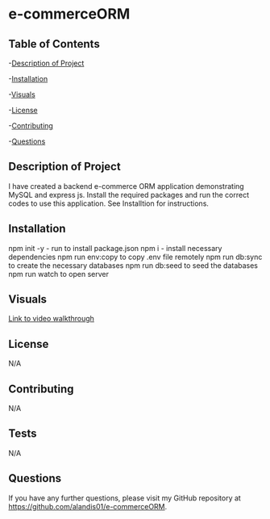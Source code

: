 # e-commerceORM

## Table of Contents
-[Description of Project](#description-of-project)

-[Installation](#installation)

-[Visuals](#visuals)

-[License](#license)

-[Contributing](#contributing)

-[Questions](#questions)

## Description of Project
I have created a backend e-commerce ORM application demonstrating MySQL and express js. Install the required packages and run the correct codes to use this application. See Installtion for instructions. 

## Installation
npm init -y - run to install package.json
npm i - install necessary dependencies 
npm run env:copy to copy .env file remotely
npm run db:sync to create the necessary databases
npm run db:seed to seed the databases 
npm run watch to open server

## Visuals
[Link to video walkthrough]()

## License 
N/A

## Contributing 
N/A

## Tests
N/A

## Questions 
If you have any further questions, please visit my GitHub repository at https://github.com/alandis01/e-commerceORM. 